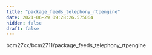 ```yaml
---
title: "package_feeds_telephony_rtpengine"
date: 2021-06-29 09:28:26.575064
hidden: false
draft: false
---
```


bcm27xx/bcm2711/package_feeds_telephony_rtpengine

